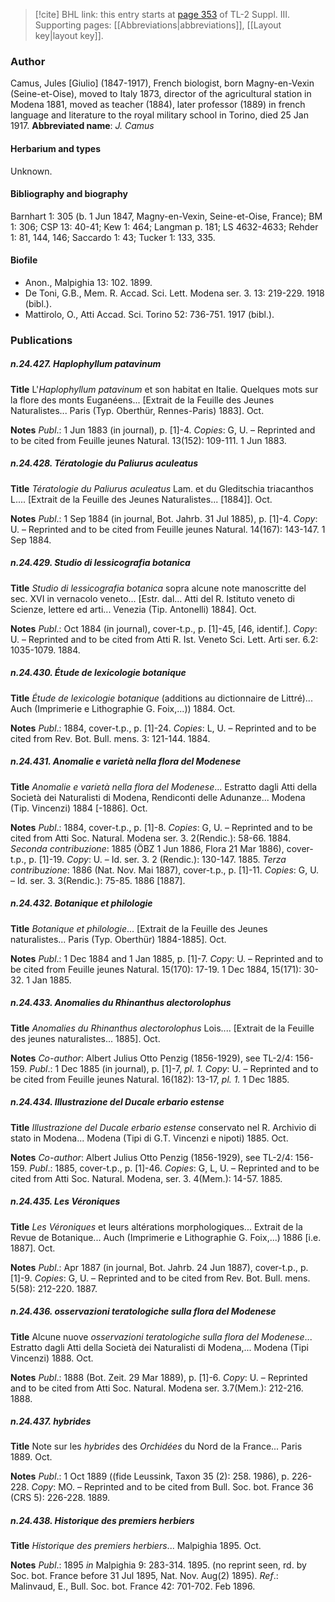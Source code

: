 > [!cite] BHL link: this entry starts at [page 353](https://www.biodiversitylibrary.org/page/33266660) of TL-2 Suppl. III.
> Supporting pages: [[Abbreviations|abbreviations]], [[Layout key|layout key]].

### Author

Camus, Jules \[Giulio\] (1847-1917), French biologist, born Magny-en-Vexin (Seine-et-Oise), moved to Italy 1873, director of the agricultural station in Modena 1881, moved as teacher (1884), later professor (1889) in french language and literature to the royal military school in Torino, died 25 Jan 1917. 
**Abbreviated name**: *J. Camus*

#### Herbarium and types

Unknown.

#### Bibliography and biography

Barnhart 1: 305 (b. 1 Jun 1847, Magny-en-Vexin, Seine-et-Oise, France); BM 1: 306; CSP 13: 40-41; Kew 1: 464; Langman p. 181; LS 4632-4633; Rehder 1: 81, 144, 146; Saccardo 1: 43; Tucker 1: 133, 335.

#### Biofile

- Anon., Malpighia 13: 102. 1899.
- De Toni, G.B., Mem. R. Accad. Sci. Lett. Modena ser. 3. 13: 219-229. 1918 (bibl.).
- Mattirolo, O., Atti Accad. Sci. Torino 52: 736-751. 1917 (bibl.).

### Publications

##### n.24.427. Haplophyllum patavinum

**Title**
L'*Haplophyllum patavinum* et son habitat en Italie. Quelques mots sur la flore des monts Euganéens... \[Extrait de la Feuille des Jeunes Naturalistes... Paris (Typ. Oberthür, Rennes-Paris) 1883\]. Oct.

**Notes**
*Publ*.: 1 Jun 1883 (in journal), p. \[1\]-4. *Copies*: G, U. – Reprinted and to be cited from Feuille jeunes Natural. 13(152): 109-111. 1 Jun 1883.

##### n.24.428. Tératologie du Paliurus aculeatus

**Title**
*Tératologie du Paliurus aculeatus* Lam. et du Gleditschia triacanthos L.... \[Extrait de la Feuille des Jeunes Naturalistes... \[1884\]\]. Oct.

**Notes**
*Publ*.: 1 Sep 1884 (in journal, Bot. Jahrb. 31 Jul 1885), p. \[1\]-4. *Copy*: U. – Reprinted and to be cited from Feuille jeunes Natural. 14(167): 143-147. 1 Sep 1884.

##### n.24.429. Studio di lessicografia botanica

**Title**
*Studio di lessicografia botanica* sopra alcune note manoscritte del sec. XVI in vernacolo veneto... \[Estr. dal... Atti del R. Istituto veneto di Scienze, lettere ed arti... Venezia (Tip. Antonelli) 1884\]. Oct.

**Notes**
*Publ*.: Oct 1884 (in journal), cover-t.p., p. \[1\]-45, \[46, identif.\]. *Copy*: U. – Reprinted and to be cited from Atti R. Ist. Veneto Sci. Lett. Arti ser. 6.2: 1035-1079. 1884.

##### n.24.430. Étude de lexicologie botanique

**Title**
*Étude de lexicologie botanique* (additions au dictionnaire de Littré)... Auch (Imprimerie e Lithographie G. Foix,...)) 1884. Oct.

**Notes**
*Publ*.: 1884, cover-t.p., p. \[1\]-24. *Copies*: L, U. – Reprinted and to be cited from Rev. Bot. Bull. mens. 3: 121-144. 1884.

##### n.24.431. Anomalie e varietà nella flora del Modenese

**Title**
*Anomalie e varietà nella flora del Modenese*... Estratto dagli Atti della Società dei Naturalisti di Modena, Rendiconti delle Adunanze... Modena (Tip. Vincenzi) 1884 \[-1886\]. Oct.

**Notes**
*Publ*.: 1884, cover-t.p., p. \[1\]-8. *Copies*: G, U. – Reprinted and to be cited from Atti Soc. Natural. Modena ser. 3. 2(Rendic.): 58-66. 1884.
*Seconda contribuzione*: 1885 (ÖBZ 1 Jun 1886, Flora 21 Mar 1886), cover-t.p., p. \[1\]-19.
*Copy*: U. – Id. ser. 3. 2 (Rendic.): 130-147. 1885.
*Terza contribuzione*: 1886 (Nat. Nov. Mai 1887), cover-t.p., p. \[1\]-11. *Copies*: G, U. – Id. ser. 3. 3(Rendic.): 75-85. 1886 \[1887\].

##### n.24.432. Botanique et philologie

**Title**
*Botanique et philologie*... \[Extrait de la Feuille des Jeunes naturalistes... Paris (Typ. Oberthür) 1884-1885\]. Oct.

**Notes**
*Publ*.: 1 Dec 1884 and 1 Jan 1885, p. \[1\]-7. *Copy*: U. – Reprinted and to be cited from Feuille jeunes Natural. 15(170): 17-19. 1 Dec 1884, 15(171): 30-32. 1 Jan 1885.

##### n.24.433. Anomalies du Rhinanthus alectorolophus

**Title**
*Anomalies du Rhinanthus alectorolophus* Lois.... \[Extrait de la Feuille des jeunes naturalistes... 1885\]. Oct.

**Notes**
*Co-author*: Albert Julius Otto Penzig (1856-1929), see TL-2/4: 156-159.
*Publ*.: 1 Dec 1885 (in journal), p. \[1\]-7, *pl. 1.* *Copy*: U. – Reprinted and to be cited from Feuille jeunes Natural. 16(182): 13-17, *pl. 1.* 1 Dec 1885.

##### n.24.434. Illustrazione del Ducale erbario estense

**Title**
*Illustrazione del Ducale erbario estense* conservato nel R. Archivio di stato in Modena... Modena (Tipi di G.T. Vincenzi e nipoti) 1885. Oct.

**Notes**
*Co-author*: Albert Julius Otto Penzig (1856-1929), see TL-2/4: 156-159.
*Publ*.: 1885, cover-t.p., p. \[1\]-46. *Copies*: G, L, U. – Reprinted and to be cited from Atti Soc. Natural. Modena, ser. 3. 4(Mem.): 14-57. 1885.

##### n.24.435. Les Véroniques

**Title**
*Les Véroniques* et leurs altérations morphologiques... Extrait de la Revue de Botanique... Auch (Imprimerie e Lithographie G. Foix,...) 1886 \[i.e. 1887\]. Oct.

**Notes**
*Publ*.: Apr 1887 (in journal, Bot. Jahrb. 24 Jun 1887), cover-t.p., p. \[1\]-9. *Copies*: G, U. – Reprinted and to be cited from Rev. Bot. Bull. mens. 5(58): 212-220. 1887.

##### n.24.436. osservazioni teratologiche sulla flora del Modenese

**Title**
Alcune nuove *osservazioni teratologiche sulla flora del Modenese*... Estratto dagli Atti della Società dei Naturalisti di Modena,... Modena (Tipi Vincenzi) 1888. Oct.

**Notes**
*Publ*.: 1888 (Bot. Zeit. 29 Mar 1889), p. \[1\]-6. *Copy*: U. – Reprinted and to be cited from Atti Soc. Natural. Modena ser. 3.7(Mem.): 212-216. 1888.

##### n.24.437. hybrides

**Title**
Note sur les *hybrides* des *Orchidées* du Nord de la France... Paris 1889. Oct.

**Notes**
*Publ*.: 1 Oct 1889 ((fide Leussink, Taxon 35 (2): 258. 1986), p. 226-228. *Copy*: MO. – Reprinted and to be cited from Bull. Soc. bot. France 36 (CRS 5): 226-228. 1889.

##### n.24.438. Historique des premiers herbiers

**Title**
*Historique des premiers herbiers*... Malpighia 1895. Oct.

**Notes**
*Publ*.: 1895 *in* Malpighia 9: 283-314. 1895. (no reprint seen, rd. by Soc. bot. France before 31 Jul 1895, Nat. Nov. Aug(2) 1895).
*Ref*.: Malinvaud, E., Bull. Soc. bot. France 42: 701-702. Feb 1896.

